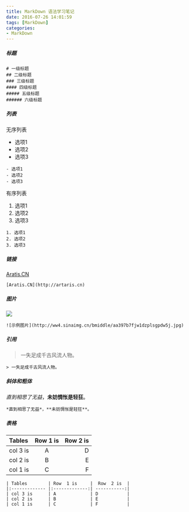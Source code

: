```yaml
---
title: MarkDown 语法学习笔记
date: 2016-07-26 14:01:59
tags: [MarkDown]
categories:
- MarkDown
---
```

##### 标题
<!-- more -->

```
# 一级标题
## 二级标题
### 三级标题
#### 四级标题
##### 五级标题
###### 六级标题
```
##### 列表
无序列表
- 选项1
- 选项2
- 选项3

```
- 选项1
- 选项2
- 选项3
```
有序列表
1. 选项1
2. 选项2
3. 选项3

```
1. 选项1
2. 选项2
3. 选项3
```

##### 链接

[Aratis.CN](http://artaris.cn)

```
[Aratis.CN](http://artaris.cn)
```

##### 图片

![](http://ww4.sinaimg.cn/bmiddle/aa397b7fjw1dzplsgpdw5j.jpg)

```
![示例图片](http://ww4.sinaimg.cn/bmiddle/aa397b7fjw1dzplsgpdw5j.jpg)
```
##### 引用
> 一失足成千古风流人物。

```
> 一失足成千古风流人物。
```
##### 斜体和粗体
*直到相思了无益*，**未妨惆怅是轻狂**。
```
*直到相思了无益*，**未妨惆怅是轻狂**。
```
##### 表格

| Tables        | Row  1 is     |  Row  2 is  |
|:------------- |:-------------:| -----------:|
| col 3 is      | A             | D           |
| col 2 is      | B             | E           |
| col 1 is      | C             | F           |
```
| Tables        | Row  1 is     |  Row  2 is  |
|:------------- |:-------------:| -----------:|
| col 3 is      | A             | D           |
| col 2 is      | B             | E           |
| col 1 is      | C             | F           |
```
